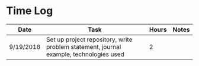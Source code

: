 # Time Log

| Date | Task | Hours | Notes|
|------|------|-------|------|
| 9/19/2018| Set up project repository, write problem statement, journal example, technologies used| 2 | |

